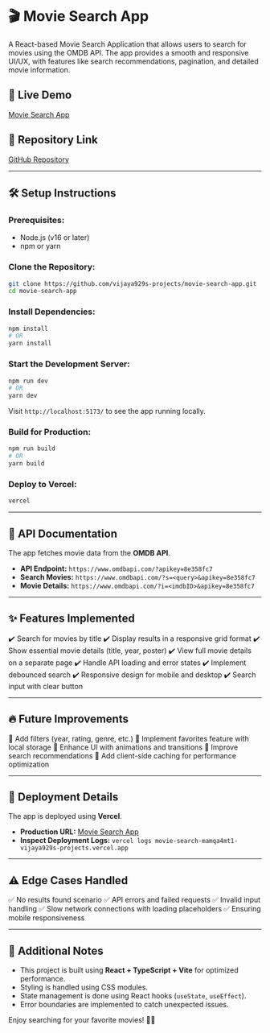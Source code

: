 # 🎬 Movie Search App

A React-based Movie Search Application that allows users to search for movies using the OMDB API. The app provides a smooth and responsive UI/UX, with features like search recommendations, pagination, and detailed movie information.

## 🚀 Live Demo
[Movie Search App](https://movie-search-inb6i4tbs-vijaya929s-projects.vercel.app/)

## 📂 Repository Link
[GitHub Repository](https://github.com/vijaya929s-projects/movie-search-app)

---

## 🛠 Setup Instructions
### Prerequisites:
- Node.js (v16 or later)
- npm or yarn

### Clone the Repository:
```sh
git clone https://github.com/vijaya929s-projects/movie-search-app.git
cd movie-search-app
```

### Install Dependencies:
```sh
npm install
# OR
yarn install
```

### Start the Development Server:
```sh
npm run dev
# OR
yarn dev
```
Visit `http://localhost:5173/` to see the app running locally.

### Build for Production:
```sh
npm run build
# OR
yarn build
```

### Deploy to Vercel:
```sh
vercel
```

---

## 📡 API Documentation
The app fetches movie data from the **OMDB API**.

- **API Endpoint:** `https://www.omdbapi.com/?apikey=8e358fc7`
- **Search Movies:** `https://www.omdbapi.com/?s=<query>&apikey=8e358fc7`
- **Movie Details:** `https://www.omdbapi.com/?i=<imdbID>&apikey=8e358fc7`

---

## ✨ Features Implemented
✔️ Search for movies by title
✔️ Display results in a responsive grid format
✔️ Show essential movie details (title, year, poster)
✔️ View full movie details on a separate page
✔️ Handle API loading and error states
✔️ Implement debounced search
✔️ Responsive design for mobile and desktop
✔️ Search input with clear button

---

## 🔥 Future Improvements
🔹 Add filters (year, rating, genre, etc.)
🔹 Implement favorites feature with local storage
🔹 Enhance UI with animations and transitions
🔹 Improve search recommendations
🔹 Add client-side caching for performance optimization

---

## 📝 Deployment Details
The app is deployed using **Vercel**.
- **Production URL:** [Movie Search App](https://movie-search-mamqa4mt1-vijaya929s-projects.vercel.app/)
- **Inspect Deployment Logs:** `vercel logs movie-search-mamqa4mt1-vijaya929s-projects.vercel.app`

---

## ⚠️ Edge Cases Handled
✅ No results found scenario
✅ API errors and failed requests
✅ Invalid input handling
✅ Slow network connections with loading placeholders
✅ Ensuring mobile responsiveness

---

## 📌 Additional Notes
- This project is built using **React + TypeScript + Vite** for optimized performance.
- Styling is handled using CSS modules.
- State management is done using React hooks (`useState`, `useEffect`).
- Error boundaries are implemented to catch unexpected issues.

Enjoy searching for your favorite movies! 🎥🍿

